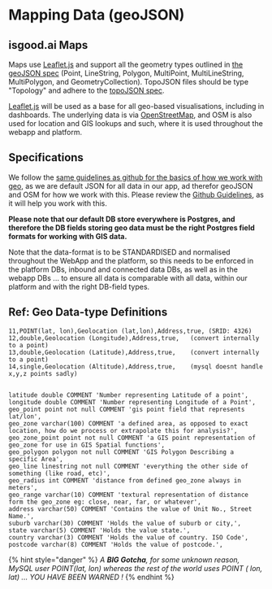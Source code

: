 # Mapping Data \(geoJSON\)

## isgood.ai Maps

Maps use [Leaflet.js](https://docs.github.com/en/github/managing-files-in-a-repository/mapping-geojson-files-on-github) and support all the geometry types outlined in [the geoJSON spec](http://www.geojson.org/geojson-spec.html) \(Point, LineString, Polygon, MultiPoint, MultiLineString, MultiPolygon, and GeometryCollection\). TopoJSON files should be type "Topology" and adhere to the [topoJSON spec](https://github.com/mbostock/topojson/wiki/Specification).

[Leaflet.js](https://docs.github.com/en/github/managing-files-in-a-repository/mapping-geojson-files-on-github) will be used as a base for all geo-based visualisations, including in dashboards.  The underlying data is via [OpenStreetMap](http://www.openstreetmap.org/), and OSM is also used for location and GIS lookups and such, where it is used throughout the webapp and platform.

## Specifications

We follow the [same guidelines as github for the basics of how we work with geo,](https://docs.github.com/en/github/managing-files-in-a-repository/mapping-geojson-files-on-github) as we are default JSON for all data in our app, ad therefor geoJSON and OSM for how we work with this.  Please review the [Github Guidelines](https://docs.github.com/en/github/managing-files-in-a-repository/mapping-geojson-files-on-github), as it will help you work with this.

**Please note that our default DB store everywhere is Postgres, and therefore the DB fields storing geo data must be the right Postgres field formats for working with GIS data.**

Note that the data-format is to be STANDARDISED and normalised throughout the WebApp and the platform, so this needs to be enforced in the platform DBs, inbound and connected data DBs, as well as in the webapp DBs ... to ensure all data is comparable with all data, within our platform and with the right DB-field types.

## Ref: Geo Data-type Definitions

```text
11,POINT(lat, lon),Geolocation (lat,lon),Address,true, (SRID: 4326)
12,double,Geolocation (Longitude),Address,true,   (convert internally to a point)
13,double,Geolocation (Latitude),Address,true,    (convert internally to a point)
14,single,Geolocation (Altitude),Address,true,    (mysql doesnt handle x,y,z points sadly)
```

```text

latitude double COMMENT 'Number representing Latitude of a point',
longitude double COMMENT 'Number representing Longitude of a Point',
geo_point point not null COMMENT 'gis point field that represents lat/lon',
geo_zone varchar(100) COMMENT 'a defined area, as opposed to exact location, how do we process or extrapolate this for analysis?',
geo_zone_point point not null COMMENT 'a GIS point representation of geo_zone for use in GIS Spatial functions',
geo_polygon polygon not null COMMENT 'GIS Polygon Describing a specific Area',
geo_line linestring not null COMMENT 'everything the other side of something (like road, etc)',
geo_radius int COMMENT 'distance from defined geo_zone always in meters',
geo_range varchar(10) COMMENT 'textural representation of distance form the geo_zone eg: close, near, far, or whatever',
address varchar(50) COMMENT 'Contains the value of Unit No., Street Name.',
suburb varchar(30) COMMENT 'Holds the value of suburb or city,',
state varchar(5) COMMENT 'Holds the value state.',
country varchar(3) COMMENT 'Holds the value of country. ISO Code',
postcode varchar(8) COMMENT 'Holds the value of postcode.',
```

{% hint style="danger" %}
_A **BIG Gotcha**, for some unknown reason, MySQL user POINT\(lat, lon\) whereas the rest of the world uses POINT \( lon, lat\) ... YOU HAVE BEEN WARNED !_
{% endhint %}

